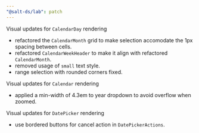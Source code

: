 ```yaml
---
"@salt-ds/lab": patch
---
```


Visual updates for `CalendarDay` rendering

- refactored the `CalendarMonth` grid to make selection accomodate the 1px spacing between cells.
- refactored `CalendarWeekHeader` to make it align with refactored `CalendarMonth`.
- removed usage of `small` text style.
- range selection with rounded corners fixed.

Visual updates for `Calendar` rendering

- applied a min-width of 4.3em to year dropdown to avoid overflow when zoomed.

Visual updates for `DatePicker` rendering

- use bordered buttons for cancel action in `DatePickerActions`.
